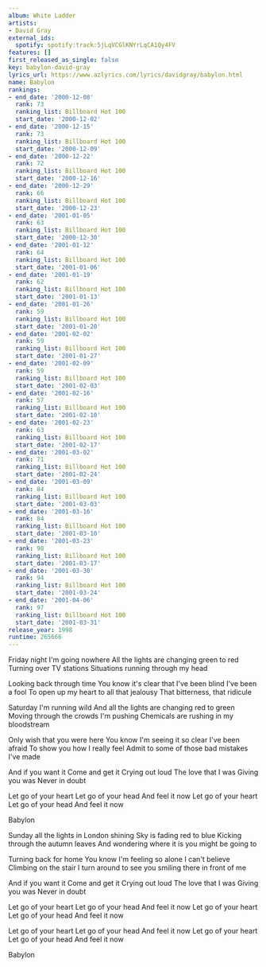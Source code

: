 ```yaml
---
album: White Ladder
artists:
- David Gray
external_ids:
  spotify: spotify:track:5jLqVCGlKNYrLqCA1Qy4FV
features: []
first_released_as_single: false
key: babylon-david-gray
lyrics_url: https://www.azlyrics.com/lyrics/davidgray/babylon.html
name: Babylon
rankings:
- end_date: '2000-12-08'
  rank: 73
  ranking_list: Billboard Hot 100
  start_date: '2000-12-02'
- end_date: '2000-12-15'
  rank: 73
  ranking_list: Billboard Hot 100
  start_date: '2000-12-09'
- end_date: '2000-12-22'
  rank: 72
  ranking_list: Billboard Hot 100
  start_date: '2000-12-16'
- end_date: '2000-12-29'
  rank: 66
  ranking_list: Billboard Hot 100
  start_date: '2000-12-23'
- end_date: '2001-01-05'
  rank: 63
  ranking_list: Billboard Hot 100
  start_date: '2000-12-30'
- end_date: '2001-01-12'
  rank: 64
  ranking_list: Billboard Hot 100
  start_date: '2001-01-06'
- end_date: '2001-01-19'
  rank: 62
  ranking_list: Billboard Hot 100
  start_date: '2001-01-13'
- end_date: '2001-01-26'
  rank: 59
  ranking_list: Billboard Hot 100
  start_date: '2001-01-20'
- end_date: '2001-02-02'
  rank: 59
  ranking_list: Billboard Hot 100
  start_date: '2001-01-27'
- end_date: '2001-02-09'
  rank: 59
  ranking_list: Billboard Hot 100
  start_date: '2001-02-03'
- end_date: '2001-02-16'
  rank: 57
  ranking_list: Billboard Hot 100
  start_date: '2001-02-10'
- end_date: '2001-02-23'
  rank: 63
  ranking_list: Billboard Hot 100
  start_date: '2001-02-17'
- end_date: '2001-03-02'
  rank: 71
  ranking_list: Billboard Hot 100
  start_date: '2001-02-24'
- end_date: '2001-03-09'
  rank: 84
  ranking_list: Billboard Hot 100
  start_date: '2001-03-03'
- end_date: '2001-03-16'
  rank: 84
  ranking_list: Billboard Hot 100
  start_date: '2001-03-10'
- end_date: '2001-03-23'
  rank: 90
  ranking_list: Billboard Hot 100
  start_date: '2001-03-17'
- end_date: '2001-03-30'
  rank: 94
  ranking_list: Billboard Hot 100
  start_date: '2001-03-24'
- end_date: '2001-04-06'
  rank: 97
  ranking_list: Billboard Hot 100
  start_date: '2001-03-31'
release_year: 1998
runtime: 265666
---
```

Friday night I'm going nowhere
All the lights are changing green to red
Turning over TV stations
Situations running through my head

Looking back through time
You know it's clear that I've been blind
I've been a fool
To open up my heart to all that jealousy
That bitterness, that ridicule

Saturday I'm running wild
And all the lights are changing red to green
Moving through the crowds I'm pushing
Chemicals are rushing in my bloodstream

Only wish that you were here
You know I'm seeing it so clear
I've been afraid
To show you how I really feel
Admit to some of those bad mistakes I've made

And if you want it
Come and get it
Crying out loud
The love that I was
Giving you was
Never in doubt

Let go of your heart
Let go of your head
And feel it now
Let go of your heart
Let go of your head
And feel it now

Babylon 

Sunday all the lights in London shining
Sky is fading red to blue
Kicking through the autumn leaves
And wondering where it is you might be going to

Turning back for home
You know I'm feeling so alone I can't believe
Climbing on the stair
I turn around to see you smiling there in front of me

And if you want it
Come and get it
Crying out loud
The love that I was
Giving you was
Never in doubt

Let go of your heart
Let go of your head
And feel it now
Let go of your heart
Let go of your head
And feel it now

Let go of your heart
Let go of your head
And feel it now
Let go of your heart
Let go of your head
And feel it now

Babylon

